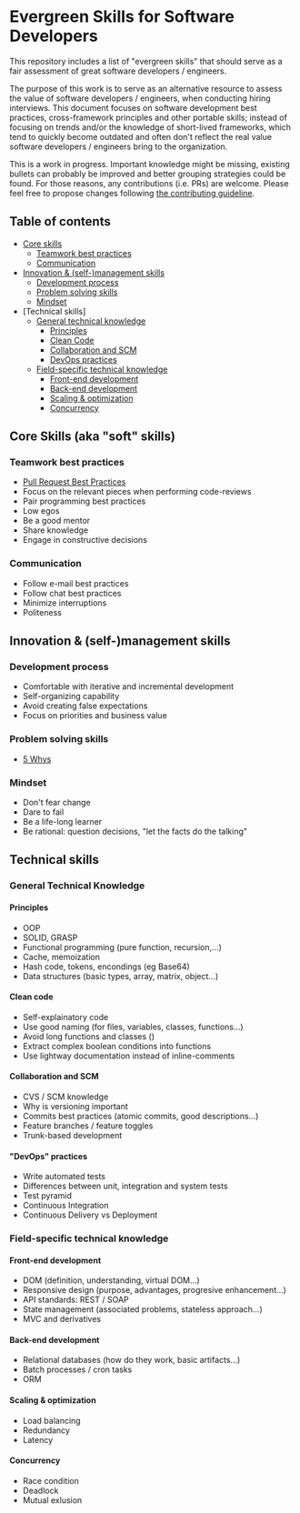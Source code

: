 # Evergreen Skills for Software Developers
This repository includes a list of "evergreen skills" that should serve as a fair assessment of great software developers / engineers.

The purpose of this work is to serve as an alternative resource to assess the value of software developers / engineers, when conducting hiring interviews. This document focuses on software development best practices, cross-framework principles and other portable skills; instead of focusing on trends and/or the knowledge of short-lived frameworks, which tend to quickly become outdated and often don't reflect the real value software developers / engineers bring to the organization.

This is a work in progress. Important knowledge might be missing, existing bullets can probably be improved and better grouping strategies could be found. For those reasons, any contributions (i.e. PRs) are welcome. Please feel free to propose changes following [the contributing guideline](CONTRIBUTING.md).

## Table of contents

- [Core skills](#core-skills)
  - [Teamwork best practices](#teamwork-best-practices)
  - [Communication](#communication)
- [Innovation & (self-)management skills](#innovation--self-management-skills)
  - [Development process](#development-process)
  - [Problem solving skills](#problem-solving-skills)
  - [Mindset](#mindset)
- [Technical skills]
  - [General technical knowledge](#general-technical-knowledge)
    - [Principles](#principles)
    - [Clean Code](#clean-code)
    - [Collaboration and SCM](#collaboration-and-SCM)
    - [DevOps practices](#devops-practices)
  - [Field-specific technical knowledge](#field-specific-technical-knowledge)
    - [Front-end development](#front-end-development)
    - [Back-end development](#back-end-development)
    - [Scaling & optimization](#scaling--optimization)
    - [Concurrency](#concurrency)


## Core Skills (aka "soft" skills)

### Teamwork best practices

* [Pull Request Best Practices](https://blog.github.com/2015-01-21-how-to-write-the-perfect-pull-request/)
* Focus on the relevant pieces when performing code-reviews
* Pair programming best practices
* Low egos
* Be a good mentor
* Share knowledge
* Engage in constructive decisions

### Communication

* Follow e-mail best practices
* Follow chat best practices
* Minimize interruptions
* Politeness

## Innovation & (self-)management skills

### Development process

* Comfortable with iterative and incremental development
* Self-organizing capability
* Avoid creating false expectations
* Focus on priorities and business value

### Problem solving skills

* [5 Whys](http://en.wikipedia.org/wiki/5_Whys)

### Mindset

* Don't fear change
* Dare to fail
* Be a life-long learner
* Be rational: question decisions, "let the facts do the talking"

## Technical skills

### General Technical Knowledge

#### Principles
 * OOP
 * SOLID, GRASP
 * Functional programming (pure function, recursion,...)
 * Cache, memoization
 * Hash code, tokens, encondings (eg Base64)
 * Data structures (basic types, array, matrix, object...)

#### Clean code
 * Self-explainatory code
 * Use good naming (for files, variables, classes, functions...)
 * Avoid long functions and classes ()
 * Extract complex boolean conditions into functions
 * Use lightway documentation instead of inline-comments

#### Collaboration and SCM
 * CVS / SCM knowledge
 * Why is versioning important
 * Commits best practices (atomic commits, good descriptions...)
 * Feature branches / feature toggles
 * Trunk-based development

#### "DevOps" practices
 * Write automated tests
 * Differences between unit, integration and system tests
 * Test pyramid
 * Continuous Integration
 * Continuous Delivery vs Deployment

### Field-specific technical knowledge

#### Front-end development
 * DOM (definition, understanding, virtual DOM...)
 * Responsive design (purpose, advantages, progresive enhancement...)
 * API standards: REST / SOAP
 * State management (associated problems, stateless approach...)
 * MVC and derivatives

#### Back-end development
 * Relational databases (how do they work, basic artifacts...)
 * Batch processes / cron tasks
 * ORM

#### Scaling & optimization
 * Load balancing
 * Redundancy
 * Latency

#### Concurrency
 * Race condition
 * Deadlock
 * Mutual exlusion
